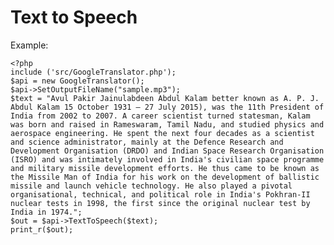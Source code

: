 # Text to Speech

Example:

    <?php
    include ('src/GoogleTranslator.php');
    $api = new GoogleTranslator();
    $api->SetOutputFileName("sample.mp3");
    $text = "Avul Pakir Jainulabdeen Abdul Kalam better known as A. P. J. Abdul Kalam 15 October 1931 – 27 July 2015), was the 11th President of India from 2002 to 2007. A career scientist turned statesman, Kalam was born and raised in Rameswaram, Tamil Nadu, and studied physics and aerospace engineering. He spent the next four decades as a scientist and science administrator, mainly at the Defence Research and Development Organisation (DRDO) and Indian Space Research Organisation (ISRO) and was intimately involved in India's civilian space programme and military missile development efforts. He thus came to be known as the Missile Man of India for his work on the development of ballistic missile and launch vehicle technology. He also played a pivotal organisational, technical, and political role in India's Pokhran-II nuclear tests in 1998, the first since the original nuclear test by India in 1974.";
    $out = $api->TextToSpeech($text);
    print_r($out);

